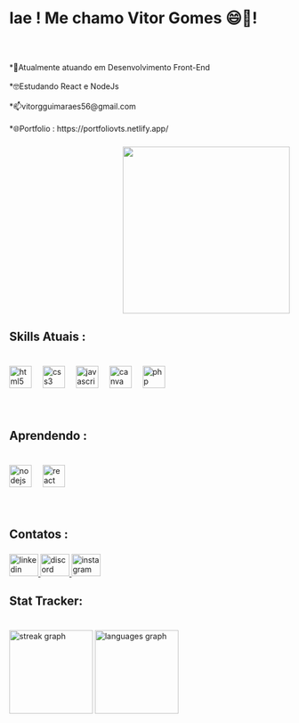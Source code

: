 <h1 align="left">Iae ! Me chamo Vitor Gomes 😄🚀!</h1>

###

<br clear="both">



###

<p align="left">*💼Atualmente atuando em Desenvolvimento Front-End<br><br>*🤓Estudando React e NodeJs<br><br>*📫vitorgguimaraes56@gmail.com<br><br>*🌐Portfolio : https://portfoliovts.netlify.app/</p>

###
<img align="right" height="300" src="https://media.giphy.com/media/juSCTzqDAV1Xq/giphy.gif"  />

<br clear="both">

<h2 align="left">Skills Atuais :</h2>

###

<br clear="both">

<div align="left">
  <img src="https://skillicons.dev/icons?i=html" height="40" alt="html5 logo"  />
  <img width="12" />
  <img src="https://skillicons.dev/icons?i=css" height="40" alt="css3 logo"  />
  <img width="12" />
  <img src="https://skillicons.dev/icons?i=js" height="40" alt="javascript logo"  />
  <img width="12" />
  
  <img src="https://cdn.simpleicons.org/canva/00C4CC" height="40" alt="canva logo"  />
  <img width="12" />
  <img src="https://cdn.jsdelivr.net/gh/devicons/devicon/icons/php/php-original.svg" height="40" alt="php logo"  />
</div>

###

<br clear="both">

<h2 align="left">Aprendendo :</h2>

###

<br clear="both">

<div align="left">
  <img src="https://cdn.jsdelivr.net/gh/devicons/devicon/icons/nodejs/nodejs-original.svg" height="40" alt="nodejs logo"  />
  <img width="12" />
  <img src="https://cdn.jsdelivr.net/gh/devicons/devicon/icons/react/react-original.svg" height="40" alt="react logo"  />
</div>

###

<br clear="both">

<h2 align="left">Contatos :</h2>

###

<div align="left">
  <a href="https://www.linkedin.com/in/vitor-gomes-986364257/" target="_blank">
    <img src="https://raw.githubusercontent.com/maurodesouza/profile-readme-generator/master/src/assets/icons/social/linkedin/default.svg" width="52" height="40" alt="linkedin logo"  />
  </a>
  <a href="https://discord.gg/ksX8kmB6" target="_blank">
    <img src="https://raw.githubusercontent.com/maurodesouza/profile-readme-generator/master/src/assets/icons/social/discord/default.svg" width="52" height="40" alt="discord logo"  />
  </a>
  <a href="https://www.instagram.com/vitor.vts/" target="_blank">
    <img src="https://raw.githubusercontent.com/maurodesouza/profile-readme-generator/master/src/assets/icons/social/instagram/default.svg" width="52" height="40" alt="instagram logo"  />
  </a>
</div>

###

<h2 align="left">Stat Tracker:</h2>

###

<br clear="both">

<div align="left">
  <img src="https://streak-stats.demolab.com?user=vitorvts&locale=pt-br&mode=daily&theme=darcula&hide_border=true&border_radius=10" height="150" alt="streak graph"  />
  <img src="https://github-readme-stats.vercel.app/api/top-langs?username=vitorvts&locale=pt-br&hide_title=false&layout=compact&card_width=320&langs_count=5&theme=darcula&hide_border=true" height="150" alt="languages graph"  />
</div>

###
